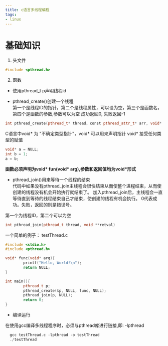 ```yaml
---
title: c语言多线程编程
tags:
- linux 
---
```


# 基础知识

1. 头文件

```cpp
#include <pthread.h>
```

2. 函数

+ 使用pthread_t p声明线程id

+ pthread_create()创建一个线程  
第一个是线程ID的指针，第二个是线程属性，可以设为空，第三个是函数名，第四个是函数的参数,参数可以为空
成功返回0, 失败返回-1
```cpp
int pthread_create(pthread_t* thread，const pthread_attr_t* arr, void* fun(void* arg), void* arg);
```

C语言中void* 为 "不确定类型指针"，void* 可以用来声明指针
void* 接受任何类型的赋值
```cpp
void* a = NULL;
int b = 1;
a = b;
```

**函数必须声明为void\* fun(void\* arg),参数和返回值均为void\*形式**

+ pthread_join()用来等待一个线程的结束  
代码中如果没有pthread_join主线程会很快结束从而使整个进程结束，从而使创建的线程没有机会开始执行就结束了。
加入pthread_join后，主线程会一直等待直到等待的线程结束自己才结束，使创建的线程有机会执行。
0代表成功。失败，返回的则是错误号。

第一个为线程ID，第二个可以为空
```cpp
int pthread_join(pthread_t thread, void **retval)
```

一个简单的例子：
testThread.c
```cpp
#include <stdio.h>
#include <pthread.h>

void* func(void* arg){
        printf("Hello, World!\n");
        return NULL;
}

int main(){
        pthread_t p;
        pthread_create(&p, NULL, func, NULL);
        pthread_join(p, NULL);
        return 0;
}
```

+ 编译运行  

在使用gcc编译多线程程序时，必须与pthread库进行链接,即: -lpthread

```cpp
  gcc testThread.c -lpthread -o testThread  
  ./testThread
```

